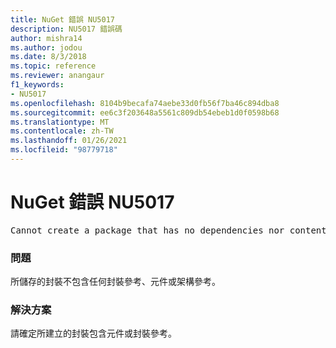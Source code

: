 ```yaml
---
title: NuGet 錯誤 NU5017
description: NU5017 錯誤碼
author: mishra14
ms.author: jodou
ms.date: 8/3/2018
ms.topic: reference
ms.reviewer: anangaur
f1_keywords:
- NU5017
ms.openlocfilehash: 8104b9becafa74aebe33d0fb56f7ba46c894dba8
ms.sourcegitcommit: ee6c3f203648a5561c809db54ebeb1d0f0598b68
ms.translationtype: MT
ms.contentlocale: zh-TW
ms.lasthandoff: 01/26/2021
ms.locfileid: "98779718"
---
```

# <a name="nuget-error-nu5017"></a>NuGet 錯誤 NU5017
<pre>Cannot create a package that has no dependencies nor content.</pre>

### <a name="issue"></a>問題

所儲存的封裝不包含任何封裝參考、元件或架構參考。


### <a name="solution"></a>解決方案

請確定所建立的封裝包含元件或封裝參考。

